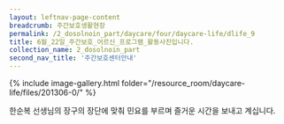 ```yaml
--- 
layout: leftnav-page-content 
breadcrumb: 주간보호생활현장 
permalink: /2_dosolnoin_part/daycare/four/daycare-life/dlife_9
title: 6월_22일_주간보호_어르신_프로그램_활동사진입니다.
collection_name: 2_dosolnoin_part
second_nav_title: '주간보호센터안내' 
---
```

{% include image-gallery.html folder="/resource_room/daycare-life/files/201306-0/" %}

한순복 선생님의 장구의 장단에 맞춰 민요를 부르며 즐거운
시간을 보내고 계십니다.
